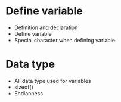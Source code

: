 # Define variable
* Definition and declaration
* Define variable
* Special character when defining variable
# Data type
* All data type used for variables
* sizeof()
* Endianness